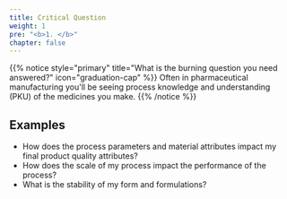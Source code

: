 ```yaml
---
title: Critical Question
weight: 1
pre: "<b>1. </b>"
chapter: false
---
```


{{% notice style="primary" title="What is the burning question you need answered?" icon="graduation-cap" %}}
Often in pharmaceutical manufacturing you'll be seeing process knowledge and understanding (PKU) of the medicines you make.
{{% /notice %}}

## Examples

- How does the process parameters and material attributes impact my final product quality attributes?
- How does the scale of my process impact the performance of the process?
- What is the stability of my form and formulations?
